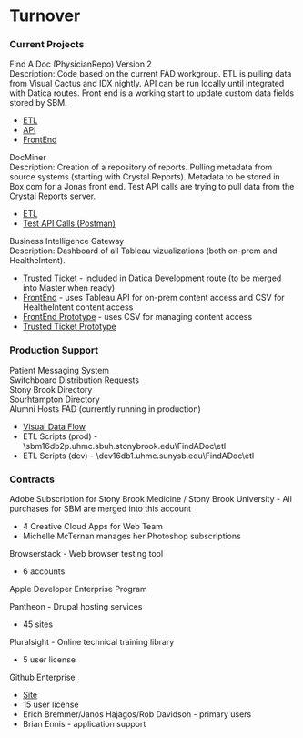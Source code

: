 # Turnover

### Current Projects
Find A Doc (PhysicianRepo) Version 2  
Description: Code based on the current FAD workgroup.  ETL is pulling data from Visual Cactus and IDX nightly.  API can be run locally until integrated with Datica routes.  Front end is a working start to update custom data fields stored by SBM.
  * [ETL](https://github.com/sbm-it/PhysicianRepoETL)  
  * [API](https://github.com/sbm-it/PhysicianRepoAPI)  
  * [FrontEnd](https://github.com/sbm-it/PhysicianRepoClient)  

DocMiner  
Description: Creation of a repository of reports.  Pulling metadata from source systems (starting with Crystal Reports).  Metadata to be stored in Box.com for a Jonas front end.  Test API calls are trying to pull data from the Crystal Reports server.
  * [ETL](https://github.com/sbm-it/docminer_backend)  
  * [Test API Calls (Postman)](https://www.getpostman.com/collections/57d1ee6560859244e185)
  
Business Intelligence Gateway  
Description:  Dashboard of all Tableau vizualizations (both on-prem and HealtheIntent).  
  * [Trusted Ticket](https://github.com/sbm-it/Catalyze-PROD/tree/development/routes/tableautt) - included in Datica Development route (to be merged into Master when ready)
  * [FrontEnd](https://github.com/sbm-it/BIG-Dashboard) - uses Tableau API for on-prem content access and CSV for HealtheIntent content access  
  * [FrontEnd Prototype](https://github.com/sbm-it/BIG-Portal-Prototype) - uses CSV for managing content access  
  * [Trusted Ticket Prototype](https://github.com/sbm-it/tableauAuthentication)  

### Production Support  
Patient Messaging System  
Switchboard Distribution Requests  
Stony Brook Directory  
Sourhtampton Directory  
Alumni Hosts
FAD (currently running in production)
  * [Visual Data Flow](https://github.com/sbm-it/Turnover/blob/master/Find%20A%20Doctor%20Data%20Flow.png)
  * ETL Scripts (prod) - \\sbm16db2p.uhmc.sbuh.stonybrook.edu\FindADoc\etl
  * ETL Scripts (dev) - \\dev16db1.uhmc.sunysb.edu\FindADoc\etl
  
  

### Contracts
Adobe Subscription for Stony Brook Medicine / Stony Brook University - All purchases for SBM are merged into this account
  * 4 Creative Cloud Apps for Web Team  
  * Michelle McTernan manages her Photoshop subscriptions  
  
Browserstack - Web browser testing tool  
  * 6 accounts  
  
Apple Developer Enterprise Program  

Pantheon - Drupal hosting services  
  * 45 sites  
  
Pluralsight - Online technical training library  
  * 5 user license    

Github Enterprise  
  * [Site](https://github.bmi.stonybrookmedicine.edu/)  
  * 15 user license  
  * Erich Bremmer/Janos Hajagos/Rob Davidson - primary users  
  * Brian Ennis - application support  
  
  


